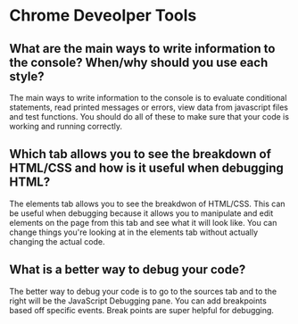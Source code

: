 # Chrome Deveolper Tools

## What are the main ways to write information to the console? When/why should you use each style?

The main ways to write information to the console is to evaluate conditional statements, read printed messages or errors, view data from javascript files and test functions. You should do all of these to make sure that your code is working and running correctly.

## Which tab allows you to see the breakdown of HTML/CSS and how is it useful when debugging HTML?

The elements tab allows you to see the breakdwon of HTML/CSS. This can be useful when debugging because it allows you to manipulate and edit elements on the page from this tab and see what it will look like. You can change things you're looking at in the elements tab without actually changing the actual code.

## What is a better way to debug your code?

The better way to debug your code is to go to the sources tab and to the right will be the JavaScript Debugging pane. You can add breakpoints based off specific events. Break points are super helpful for debugging.
